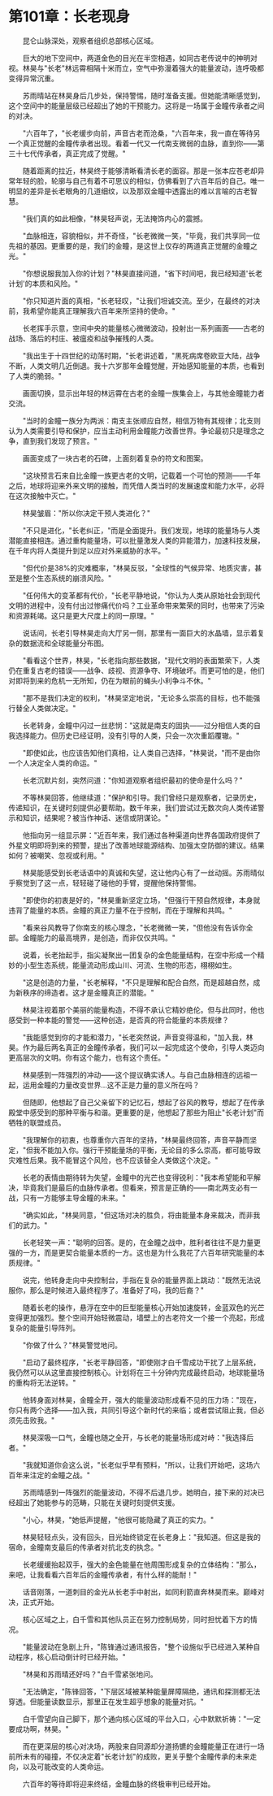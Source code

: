 # 第101章：长老现身

　　昆仑山脉深处，观察者组织总部核心区域。

　　巨大的地下空间中，两道金色的目光在半空相遇，如同古老传说中的神明对视。林昊与"长老"林远霄相隔十米而立，空气中弥漫着强大的能量波动，连呼吸都变得异常沉重。

　　苏雨晴站在林昊身后几步处，保持警惕，随时准备支援。但她能清晰感觉到，这个空间中的能量层级已经超出了她的干预能力。这将是一场属于金瞳传承者之间的对决。

　　"六百年了，"长老缓步向前，声音古老而沧桑，"六百年来，我一直在等待另一个真正觉醒的金瞳传承者出现。看着一代又一代南支微弱的血脉，直到你——第三十七代传承者，真正完成了觉醒。"

　　随着距离的拉近，林昊终于能够清晰看清长老的面容。那是一张本应苍老却异常年轻的脸，轮廓与自己有着不可思议的相似，仿佛看到了六百年后的自己。唯一明显的差异是长老眼角的几道细纹，以及那双金瞳中透露出的难以言喻的古老智慧。

　　"我们真的如此相像，"林昊轻声说，无法掩饰内心的震撼。

　　"血脉相连，容貌相似，并不奇怪，"长老微微一笑，"毕竟，我们共享同一位先祖的基因。更重要的是，我们的金瞳，是这世上仅存的两道真正觉醒的金瞳之光。"

　　"你想说服我加入你的计划？"林昊直接问道，"省下时间吧，我已经知道'长老计划'的本质和风险。"

　　"你只知道片面的真相，"长老轻叹，"让我们坦诚交流。至少，在最终的对决前，我希望你能真正理解我六百年来所坚持的使命。"

　　长老挥手示意，空间中央的能量核心微微波动，投射出一系列画面——古老的战场、落后的村庄、被瘟疫和战争摧残的人类。

　　"我出生于十四世纪的动荡时期，"长老讲述着，"黑死病席卷欧亚大陆，战争不断，人类文明几近倒退。我十六岁那年金瞳觉醒，开始感知能量的本质，也看到了人类的脆弱。"

　　画面切换，显示出年轻的林远霄在古老的金瞳一族集会上，与其他金瞳能力者交流。

　　"当时的金瞳一族分为两派：南支主张顺应自然，相信万物有其规律；北支则认为人类需要引导和保护，应当主动利用金瞳能力改善世界。争论最初只是理念之争，直到我们发现了预言。"

　　画面变成了一块古老的石碑，上面刻着复杂的符文和图案。

　　"这块预言石来自比金瞳一族更古老的文明，记载着一个可怕的预测——千年之后，地球将迎来外来文明的接触，而凭借人类当时的发展速度和能力水平，必将在这次接触中灭亡。"

　　林昊皱眉："所以你决定干预人类进化？"

　　"不只是进化，"长老纠正，"而是全面提升。我们发现，地球的能量场与人类潜能直接相连。通过重构能量场，可以批量激发人类的异能潜力，加速科技发展，在千年内将人类提升到足以应对外来威胁的水平。"

　　"但代价是38%的灾难概率，"林昊反驳，"全球性的气候异常、地质灾害，甚至是整个生态系统的崩溃风险。"

　　"任何伟大的变革都有代价，"长老平静地说，"你认为人类从原始社会到现代文明的进程中，没有付出过惨痛代价吗？工业革命带来繁荣的同时，也带来了污染和资源耗竭。这只是更大尺度上的同一原理。"

　　说话间，长老引导林昊走向大厅另一侧，那里有一面巨大的水晶墙，显示着复杂的数据流和全球能量分布图。

　　"看看这个世界，林昊，"长老指向那些数据，"现代文明的表面繁荣下，人类仍在重复古老的错误——战争、歧视、资源争夺、环境破坏。而更可怕的是，他们对即将到来的危机一无所知，仍在为眼前的蝇头小利争斗不休。"

　　"那不是我们决定的权利，"林昊坚定地说，"无论多么崇高的目标，也不能强行替全人类做决定。"

　　长老转身，金瞳中闪过一丝悲悯："这就是南支的固执——过分相信人类的自我选择能力。但历史已经证明，没有引导的人类，只会一次次重蹈覆辙。"

　　"即使如此，也应该告知他们真相，让人类自己选择，"林昊说，"而不是由你一个人决定全人类的命运。"

　　长老沉默片刻，突然问道："你知道观察者组织最初的使命是什么吗？"

　　不等林昊回答，他继续道："保护和引导。我们曾经只是观察者，记录历史，传递知识，在关键时刻提供必要帮助。数千年来，我们尝试过无数次向人类传递警示和知识，结果呢？被当作神话、迷信或阴谋论。"

　　他指向另一组显示屏："近百年来，我们通过各种渠道向世界各国政府提供了外星文明即将到来的预警，提出了改善地球能源结构、加强太空防御的建议。结果如何？被嘲笑、忽视或利用。"

　　林昊能感受到长老话语中的真诚和失望，这让他内心有了一丝动摇。苏雨晴似乎察觉到了这一点，轻轻碰了碰他的手臂，提醒他保持警惕。

　　"即使你的初衷是好的，"林昊重新坚定立场，"但强行干预自然规律，本身就违背了能量的本质。金瞳的真正力量不在于控制，而在于理解和共鸣。"

　　"看来谷风教导了你南支的核心理念，"长老微微一笑，"但他没有告诉你全部。金瞳能力的最高境界，是创造，而非仅仅共鸣。"

　　说着，长老抬起手，指尖凝聚出一团复杂的金色能量结构，在空中形成一个精妙的小型生态系统，能量流动形成山川、河流、生物的形态，栩栩如生。

　　"这是创造的力量，"长老解释，"不只是理解和配合自然，而是超越自然，成为新秩序的缔造者。这才是金瞳真正的潜能。"

　　林昊注视着那个美丽的能量构造，不得不承认它精妙绝伦。但与此同时，他也感受到一种本能的警觉——这种创造，是否真的符合能量的本质规律？

　　"我能感觉到你的才能和潜力，"长老突然说，声音变得温和，"加入我，林昊。作为最后两名真正的金瞳传承者，我们可以一起完成这个使命，引导人类迈向更高层次的文明。你有这个能力，也有这个责任。"

　　林昊感到一阵强烈的冲动——这个提议确实诱人。与自己血脉相连的远祖一起，运用金瞳的力量改变世界...这不正是力量的意义所在吗？

　　但随即，他想起了自己父亲留下的记忆石，想起了谷风的教导，想起了在传承殿堂中感受到的那种平衡与和谐。更重要的是，他想起了那些为阻止"长老计划"而牺牲的联盟成员。

　　"我理解你的初衷，也尊重你六百年的坚持，"林昊最终回答，声音平静而坚定，"但我不能加入你。强行干预能量场的平衡，无论目的多么崇高，都可能导致灾难性后果。我不能冒这个风险，也不应该替全人类做这个决定。"

　　长老的表情由期待转为失望，金瞳中的光芒也变得锐利："我本希望能和平解决，毕竟我们是最后的血脉传承者。但看来，预言是正确的——南北两支必有一战，只有一方能够主导金瞳的未来。"

　　"确实如此，"林昊同意，"但这场对决的胜负，将由能量本身来裁决，而非我们的武力。"

　　长老轻笑一声："聪明的回答。是的，在金瞳之战中，胜利者往往不是力量更强的一方，而是更契合能量本质的一方。这也是为什么我花了六百年研究能量的本质规律。"

　　说完，他转身走向中央控制台，手指在复杂的能量界面上跳动："既然无法说服你，那么是时候进入最终程序了。准备好了吗，我的后裔？"

　　随着长老的操作，悬浮在空中的巨型能量核心开始加速旋转，金蓝双色的光芒变得更加强烈。整个空间开始轻微震动，墙壁上的古老符文一个接一个亮起，形成复杂的能量引导阵列。

　　"你做了什么？"林昊警觉地问。

　　"启动了最终程序，"长老平静回答，"即使刚才白千雪成功干扰了上层系统，我仍然可以从这里直接控制核心。计划将在三十分钟内完成最终启动，地球能量场的重构将无法逆转。"

　　他转身面对林昊，金瞳全开，强大的能量波动形成看不见的压力场："现在，你只有两个选择——加入我，共同引导这个新时代的来临；或者尝试阻止我，但必须先击败我。"

　　林昊深吸一口气，金瞳也随之全开，与长老的能量场形成对峙："我选择后者。"

　　"我就知道你会这么说，"长老似乎早有预料，"所以，让我们开始吧，这场六百年来注定的金瞳之战。"

　　苏雨晴感到一阵强烈的能量波动，不得不后退几步。她明白，接下来的对决已经超出了她能参与的范畴，只能在关键时刻提供支援。

　　"小心，林昊，"她低声提醒，"他很可能隐藏了真正的实力。"

　　林昊轻轻点头，没有回头，目光始终锁定在长老身上："我知道。但这是我的宿命，金瞳南支最后的传承者对抗北支的执念。"

　　长老缓缓抬起双手，强大的金色能量在他周围形成复杂的立体结构："那么，来吧，让我看看六百年后的金瞳传承者，有什么样的能耐！"

　　话音刚落，一道刺目的金光从长老手中射出，如同利箭直奔林昊而来。巅峰对决，正式开始。

　　核心区域之上，白千雪和其他队员正在努力控制局势，同时担忧着下方的情况。

　　"能量波动在急剧上升，"陈锋通过通讯报告，"整个设施似乎已经进入某种自动程序，核心启动倒计时已经开始。"

　　"林昊和苏雨晴还好吗？"白千雪紧张地问。

　　"无法确定，"陈锋回答，"下层区域被某种能量屏障隔绝，通讯和探测都无法穿透。但能量读数显示，那里正在发生超乎想象的能量对抗。"

　　白千雪望向自己脚下，那个通向核心区域的平台入口，心中默默祈祷："一定要成功啊，林昊。"

　　而在更深层的核心对决场，两股来自同源却分道扬镳的金瞳能量正在进行一场前所未有的碰撞，不仅决定着"长老计划"的成败，更关乎整个金瞳传承的未来走向，以及可能改变的人类命运。

　　六百年的等待即将迎来终结，金瞳血脉的终极审判已经开始。 